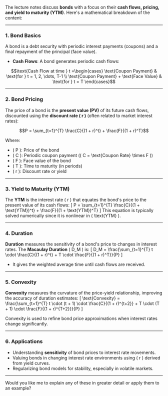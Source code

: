The lecture notes discuss **bonds** with a focus on their **cash flows, pricing, and yield to maturity (YTM)**. Here's a mathematical breakdown of the content:

---

### 1. **Bond Basics**
A bond is a debt security with periodic interest payments (coupons) and a final repayment of the principal (face value).

- **Cash Flows**: A bond generates periodic cash flows:

$$\text{Cash Flow at time } t =\begin{cases} 
      \text{Coupon Payment} & \text{for } t = 1, 2, \dots, T-1 \\
      \text{Coupon Payment} + \text{Face Value} & \text{for } t = T 
  \end{cases}$$
  

---

### 2. **Bond Pricing**
The price of a bond is the **present value (PV)** of its future cash flows, discounted using the **discount rate \( r \)** (often related to market interest rates):

$$P = \sum_{t=1}^{T} \frac{C}{(1 + r)^t} + \frac{F}{(1 + r)^T}$$

Where:
- \( P \): Price of the bond
- \( C \): Periodic coupon payment (\( C = \text{Coupon Rate} \times F \))
- \( F \): Face value of the bond
- \( T \): Time to maturity (in periods)
- \( r \): Discount rate or yield

---

### 3. **Yield to Maturity (YTM)**
The **YTM** is the interest rate \( r \) that equates the bond's price to the present value of its cash flows:
\[
P = \sum_{t=1}^{T} \frac{C}{(1 + \text{YTM})^t} + \frac{F}{(1 + \text{YTM})^T}
\]
This equation is typically solved numerically since it is nonlinear in \( \text{YTM} \).

---

### 4. **Duration**
**Duration** measures the sensitivity of a bond's price to changes in interest rates. The **Macaulay Duration** \( D_M \) is:
\[
D_M = \frac{\sum_{t=1}^{T} t \cdot \frac{C}{(1 + r)^t} + T \cdot \frac{F}{(1 + r)^T}}{P}
\]
- It gives the weighted average time until cash flows are received.

---

### 5. **Convexity**
**Convexity** measures the curvature of the price-yield relationship, improving the accuracy of duration estimates:
\[
\text{Convexity} = \frac{\sum_{t=1}^{T} t \cdot (t + 1) \cdot \frac{C}{(1 + r)^{t+2}} + T \cdot (T + 1) \cdot \frac{F}{(1 + r)^{T+2}}}{P}
\]

Convexity is used to refine bond price approximations when interest rates change significantly.

---

### 6. **Applications**
- Understanding **sensitivity** of bond prices to interest rate movements.
- Valuing bonds in changing interest rate environments using \( r \) derived from yield curves.
- Regularizing bond models for stability, especially in volatile markets.

---

Would you like me to explain any of these in greater detail or apply them to an example?
